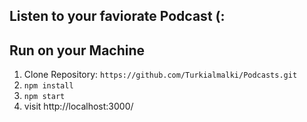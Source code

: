 ## Listen to your faviorate Podcast (:
   


## Run on your Machine

1. Clone Repository: `https://github.com/Turkialmalki/Podcasts.git`
2. `npm install`
3. `npm start`
4. visit http://localhost:3000/

